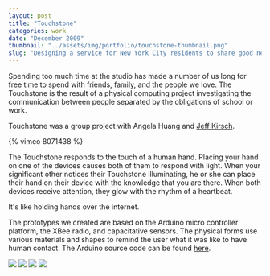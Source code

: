 ```yaml
---
layout: post
title: "Touchstone"
categories: work
date: "December 2009"
thumbnail: "../assets/img/portfolio/touchstone-thumbnail.png"
slug: "Designing a service for New York City residents to share good news."
---
```


Spending too much time at the studio has made a number of us long for free
time to spend with friends, family, and the people we love. The Touchstone is
the result of a physical computing project investigating the communication
between people separated by the obligations of school or work.

Touchstone was a group project with Angela Huang and [Jeff Kirsch][23].

{% vimeo 8071438 %}

The Touchstone responds to the touch of a human hand. Placing your hand on one
of the devices causes both of them to respond with light. When your
significant other notices their Touchstone illuminating, he or she can place
their hand on their device with the knowledge that you are there. When both
devices receive attention, they glow with the rhythm of a heartbeat.

It's like holding hands over the internet.

The prototypes we created are based on the Arduino micro controller platform,
the XBee radio, and capacitative sensors. The physical forms use various
materials and shapes to remind the user what it was like to have human
contact. The Arduino source code can be found [here][24].

![][25] ![][26] ![][27] ![][28]

  [23]: http://jeffkirsch.com/
  [24]: http://github.com/jpfinley/touchstone
  [25]: ../assets/img/portfolio/touchstone-0-620.jpg
  [26]: ../assets/img/portfolio/touchstone-2-620.jpg
  [27]: ../assets/img/portfolio/touchstone-3-620.jpg
  [28]: ../assets/img/portfolio/touchstone-4-620.jpg
